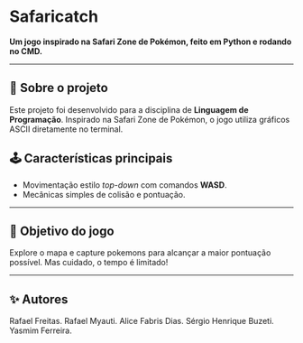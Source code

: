 # Safaricatch  

**Um jogo inspirado na Safari Zone de Pokémon, feito em Python e rodando no CMD.**  

---

## 📖 Sobre o projeto  
Este projeto foi desenvolvido para a disciplina de **Linguagem de Programação**. Inspirado na Safari Zone de Pokémon, o jogo utiliza gráficos ASCII diretamente no terminal.  

## 🕹️ Características principais  
- Movimentação estilo *top-down* com comandos **WASD**.  
- Mecânicas simples de colisão e pontuação.    

---

## 🎯 Objetivo do jogo  
Explore o mapa e capture pokemons para alcançar a maior pontuação possível. Mas cuidado, o tempo é limitado!  

---

## ✨ Autores
Rafael Freitas.
Rafael Myauti.
Alice Fabris Dias.
Sérgio Henrique Buzeti.
Yasmim Ferreira.
